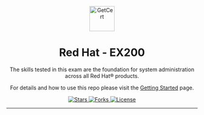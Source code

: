 


<p align="center">
  <img width="66px" src="https://res.cloudinary.com/dkmuc5wf9/image/upload/v1611511262/getcert-brand/getcert-icon.svg" align="center" alt="GetCert " />
  <h1 align="center">Red Hat - EX200</h1>
  <p align="center">The skills tested in this exam are the foundation for system administration across all Red Hat® products.</p>
  <p align="center">For details and how to use this repo please visit the <a href="https://getcert.org/getting-started">Getting Started</a> page.
  <br />
  <p align="center">
    <a href="https://github.com/getcert/redhat-ex200/stargazers">
      <img alt="Stars" src="https://img.shields.io/github/stars/getcert/redhat-ex200?color=75AADB" />
    </a>
    <a href="https://github.com/getcert/redhat-ex200/pulls">
      <img alt="Forks" src="https://img.shields.io/github/forks/getcert/redhat-ex200?color=75AADB" />
    </a>
    <a href="https://github.com/getcert/redhat-ex200/pulls">
      <img alt="License" src="https://img.shields.io/github/license/getcert/redhat-ex200?color=75AADB" />
    </a>
  </p>
</p>

---

